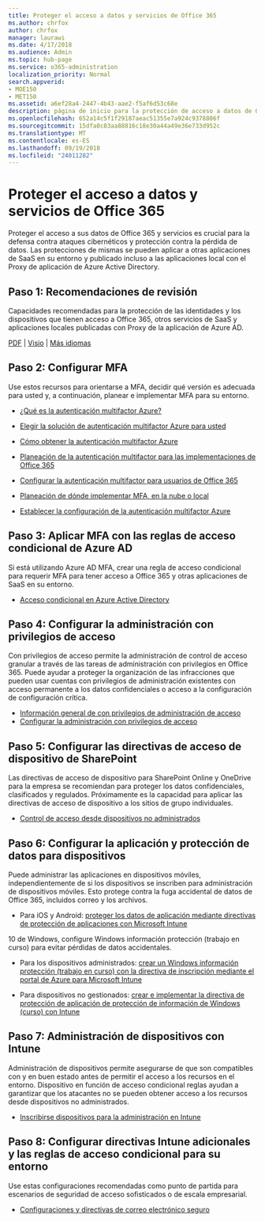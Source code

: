 ```yaml
---
title: Proteger el acceso a datos y servicios de Office 365
ms.author: chrfox
author: chrfox
manager: laurawi
ms.date: 4/17/2018
ms.audience: Admin
ms.topic: hub-page
ms.service: o365-administration
localization_priority: Normal
search.appverid:
- MOE150
- MET150
ms.assetid: a6ef28a4-2447-4b43-aae2-f5af6d53c68e
description: página de inicio para la protección de acceso a datos de Office 365 y servicios
ms.openlocfilehash: 652a14c5f1f29187aeac51355e7a924c9378806f
ms.sourcegitcommit: 15dfa0c83aa88816c18e30a44a49e36e733d952c
ms.translationtype: MT
ms.contentlocale: es-ES
ms.lasthandoff: 09/19/2018
ms.locfileid: "24011282"
---
```

# <a name="protect-access-to-data-and-services-in-office-365"></a>Proteger el acceso a datos y servicios de Office 365

Proteger el acceso a sus datos de Office 365 y servicios es crucial para la defensa contra ataques cibernéticos y protección contra la pérdida de datos. Las protecciones de mismas se pueden aplicar a otras aplicaciones de SaaS en su entorno y publicado incluso a las aplicaciones local con el Proxy de aplicación de Azure Active Directory.
  
## <a name="step-1-review-recommendations"></a>Paso 1: Recomendaciones de revisión

Capacidades recomendadas para la protección de las identidades y los dispositivos que tienen acceso a Office 365, otros servicios de SaaS y aplicaciones locales publicadas con Proxy de la aplicación de Azure AD.
  
[PDF](https://go.microsoft.com/fwlink/p/?linkid=841656) | [Visio](https://go.microsoft.com/fwlink/p/?linkid=841657) | [Más idiomas](https://www.microsoft.com/download/details.aspx?id=55032)
  
## <a name="step-2-configure-mfa"></a>Paso 2: Configurar MFA

Use estos recursos para orientarse a MFA, decidir qué versión es adecuada para usted y, a continuación, planear e implementar MFA para su entorno.
  
- [¿Qué es la autenticación multifactor Azure?](https://docs.microsoft.com/azure/multi-factor-authentication/multi-factor-authentication)
    
- [Elegir la solución de autenticación multifactor Azure para usted](https://docs.microsoft.com/azure/multi-factor-authentication/multi-factor-authentication-get-started)
    
- [Cómo obtener la autenticación multifactor Azure](https://docs.microsoft.com/azure/multi-factor-authentication/multi-factor-authentication-versions-plans)
    
- [Planeación de la autenticación multifactor para las implementaciones de Office 365](https://support.office.com/article/043807b2-21db-4d5c-b430-c8a6dee0e6ba)
    
- [Configurar la autenticación multifactor para usuarios de Office 365](https://support.office.com/article/8f0454b2-f51a-4d9c-bcde-2c48e41621c6)
    
- [Planeación de dónde implementar MFA, en la nube o local](https://docs.microsoft.com/azure/multi-factor-authentication/multi-factor-authentication-get-started)
    
- [Establecer la configuración de la autenticación multifactor Azure](https://docs.microsoft.com/azure/multi-factor-authentication/multi-factor-authentication-whats-next)
    
## <a name="step-3-enforce-mfa-with-azure-ad-conditional-access-rules"></a>Paso 3: Aplicar MFA con las reglas de acceso condicional de Azure AD

Si está utilizando Azure AD MFA, crear una regla de acceso condicional para requerir MFA para tener acceso a Office 365 y otras aplicaciones de SaaS en su entorno.
  
- [Acceso condicional en Azure Active Directory](https://docs.microsoft.com/azure/active-directory/active-directory-conditional-access-azure-portal)
    
## <a name="step-4-configure-privileged-access-management"></a>Paso 4: Configurar la administración con privilegios de acceso

Con privilegios de acceso permite la administración de control de acceso granular a través de las tareas de administración con privilegios en Office 365.  Puede ayudar a proteger la organización de las infracciones que pueden usar cuentas con privilegios de administración existentes con acceso permanente a los datos confidenciales o acceso a la configuración de configuración crítica.

- [Información general de con privilegios de administración de acceso](privileged-access-management-overview.md)
- [Configurar la administración con privilegios de acceso](privileged-access-management-configuration.md)

## <a name="step-5-configure-sharepoint-device-access-policies"></a>Paso 5: Configurar las directivas de acceso de dispositivo de SharePoint

Las directivas de acceso de dispositivo para SharePoint Online y OneDrive para la empresa se recomiendan para proteger los datos confidenciales, clasificados y regulados. Próximamente es la capacidad para aplicar las directivas de acceso de dispositivo a los sitios de grupo individuales.
  
- [Control de acceso desde dispositivos no administrados](https://support.office.com/article/Control-access-from-unmanaged-devices-5ae550c4-bd20-4257-847b-5c20fb053622?ui=en-US&amp;rs=en-US&amp;ad=US)
    
## <a name="step-6-configure-app-and-data-protection-for-devices"></a>Paso 6: Configurar la aplicación y protección de datos para dispositivos

Puede administrar las aplicaciones en dispositivos móviles, independientemente de si los dispositivos se inscriben para administración de dispositivos móviles. Esto protege contra la fuga accidental de datos de Office 365, incluidos correo y los archivos.
  
- Para iOS y Android: [proteger los datos de aplicación mediante directivas de protección de aplicaciones con Microsoft Intune](https://docs.microsoft.com/intune-classic/deploy-use/protect-app-data-using-mobile-app-management-policies-with-microsoft-intune)
    
10 de Windows, configure Windows información protección (trabajo en curso) para evitar pérdidas de datos accidentales.
  
- Para los dispositivos administrados: [crear un Windows información protección (trabajo en curso) con la directiva de inscripción mediante el portal de Azure para Microsoft Intune](https://docs.microsoft.com/windows/threat-protection/windows-information-protection/create-wip-policy-using-intune-azure)
    
- Para dispositivos no gestionados: [crear e implementar la directiva de protección de aplicación de protección de información de Windows (curso) con Intune](https://docs.microsoft.com/intune/windows-information-protection-policy-create)
    
## <a name="step-7-manage-devices-with-intune"></a>Paso 7: Administración de dispositivos con Intune

Administración de dispositivos permite asegurarse de que son compatibles con y en buen estado antes de permitir el acceso a los recursos en el entorno. Dispositivo en función de acceso condicional reglas ayudan a garantizar que los atacantes no se pueden obtener acceso a los recursos desde dispositivos no administrados.
  
- [Inscribirse dispositivos para la administración en Intune](https://docs.microsoft.com/intune-classic/deploy-use/enroll-devices-in-microsoft-intune)
    
## <a name="step-8-configure-additional-intune-policies-and-conditional-access-rules-for-your-environment"></a>Paso 8: Configurar directivas Intune adicionales y las reglas de acceso condicional para su entorno

Use estas configuraciones recomendadas como punto de partida para escenarios de seguridad de acceso sofisticados o de escala empresarial.
  
- [Configuraciones y directivas de correo electrónico seguro](https://docs.microsoft.com/azure/active-directory/secure-email-introduction)
    


